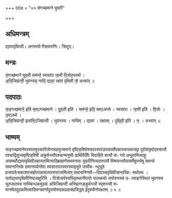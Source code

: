 +++
title = "०५ संगच्छमाने युवती"

+++
## अधिमन्त्रम्
द्यावापृथिव्यौ। अगस्त्यो मैत्रावरुणिः। त्रिष्टुप्।

## मन्त्रः
सं॒गच्छ॑माने युव॒ती सम॑न्ते॒ स्वसा॑रा जा॒मी पि॒त्रोरु॒पस्थे॑ ।  
अ॒भि॒जिघ्र॑न्ती॒ भुव॑नस्य॒ नाभिं॒ द्यावा॒ रक्ष॑तं पृथिवी नो॒ अभ्वा॑त् ॥

## पदपाठः
स॒ङ्गच्छ॑माने॒ इति॑ स॒म्ऽगच्छ॑माने । यु॒व॒ती इति॑ । सम॑न्ते॒ इति॒ सम्ऽअ॑न्ते । स्वसा॑रा । जा॒मी इति॑ । पि॒त्रोः । उ॒पऽस्थे॑ ।  
अ॒भि॒जिघ्र॑न्ती॒ इत्य॑भि॒ऽजिघ्र॑न्ती । भुव॑नस्य । नाभि॑म् । द्यावा॑ । रक्ष॑तम् । पृ॒थि॒वी॒ इति॑ । नः॒ । अभ्वा॑त् ॥

## भाष्यम्
सङ्गच्छमानेपरस्परमुपकारित्वेनसहयुज्यमाने वृष्टिहविषोश्चपरस्परंउपकार्योपकारकभावःयद्वा पूर्वंसंसृष्टेएवसत्यौ पश्चाद्वियुज्यवृष्टिहविषी अकुर्वन्त्यौपश्चान्मनुष्यैः प्रार्थितैर्देवैः विवाहिते सत्यौ सं- गते अभूतामित्याहुः अयमर्थोद्यावापृथिवीसहास्तामित्यादिब्राह्मणेसमाम्नातः युवतीनित्यतरुपयौ मिश्रयन्त्यौवासर्वेषुभावेषु समन्ते समानान्तिके समानपर्यन्तेवा स्वसारापरस्परंस्वसृभूते जामीब- न्धुभूते प्रजापतेःसकाशात्सहोत्पन्नत्वात्परस्परंजामित्वम् तथाचनिगमौ—दिवञ्चपृथिंवीचान्तरिक्ष- मथोस्वः । यतोद्यावापृथिवीनिष्टतक्षुरिति । पित्रोःसर्वस्यपितृस्थानीययोः पालकयोः तयोरुपस्थे उ- त्सङ्गेस्थितं भुवनस्य भूतजातस्य नाभिंबन्धकमुदकं अभिजिघ्रन्ती अभिघ्राणङ्कुर्वन्त्यौ स्पृशन्त्यौ स- मानमेतदुदकमित्यादिमन्त्रवर्णादुभयोरुदकप्रदत्वंप्रसिद्धम् ईदृश्यौनोरक्षतम् ॥ ५ ॥